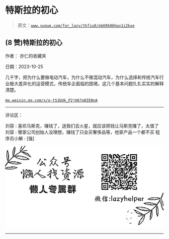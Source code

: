 # 特斯拉的初心

> 原文：[`www.yuque.com/for_lazy/thfiu8/eb69k06hpx1i2kxe`](https://www.yuque.com/for_lazy/thfiu8/eb69k06hpx1i2kxe)

## (8 赞)特斯拉的初心

作者： 亦仁的收藏夹

日期：2023-10-25

几千字，把为什么要做电动汽车，为什么不做混动汽车，为什么选择和传统汽车行业极大差异化的运营模式，传统车企面临的困境，这几个基本问题扎扎实实的解释清楚。

[`mp.weixin.qq.com/s/o-tS1bUk_P2jU67q8IENnA`](https://mp.weixin.qq.com/s/o-tS1bUk_P2jU67q8IENnA)

* * *

评论区：

刘容 : 喜欢马斯克，赚钱了，送我们去火星，就应该把钱让马斯克赚了，太值了
刘容 : 哪家公司创始人没理想，赚钱了只会买奢侈品等，他家产品一个都不买
程序员小解 : [强]

![](img/1c37d505930596d12a88ab23e11aa07a.png)

* * *